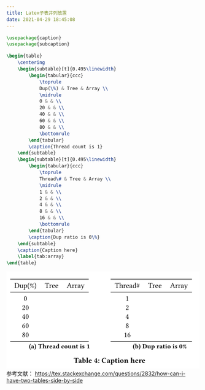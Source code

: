 ```yaml
---
title: Latex子表并列放置
date: 2021-04-29 18:45:08
---
```


```tex
\usepackage{caption}
\usepackage{subcaption}
```

```tex
\begin{table}
    \centering
    \begin{subtable}[t]{0.495\linewidth}
        \begin{tabular}{ccc}
            \toprule
            Dup(\%) & Tree & Array \\
            \midrule
            0 & & \\
            20 & & \\
            40 & & \\
            60 & & \\
            80 & & \\
            \bottomrule
        \end{tabular}
        \caption{Thread count is 1}
    \end{subtable}
    \begin{subtable}[t]{0.495\linewidth}
        \begin{tabular}{ccc}
            \toprule
            Thread\# & Tree & Array \\
            \midrule
            1 & & \\
            2 & & \\
            4 & & \\
            8 & & \\
            16 & & \\
            \bottomrule
        \end{tabular}
        \caption{Dup ratio is 0\%}
    \end{subtable}
    \caption{Caption here}
    \label{tab:array}
\end{table}
```

![在这里插入图片描述](Latex子表并列放置/20210429184336642.png)
参考文献：
<https://tex.stackexchange.com/questions/2832/how-can-i-have-two-tables-side-by-side>
